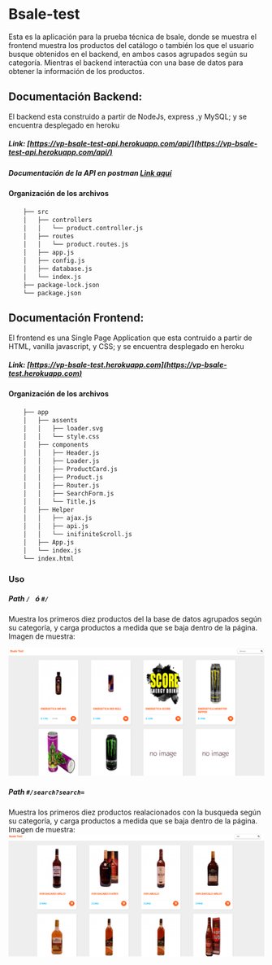 # Bsale-test

Esta es la aplicación para la prueba técnica de bsale, donde se muestra el frontend muestra los productos del catálogo o también los que el usuario busque obtenidos en el backend,
en ambos casos agrupados según su categoría. Mientras el backend interactúa con una base de datos para obtener la información de los productos. 

## Documentación Backend:

El backend esta construido a partir de NodeJs, express ,y MySQL; y se encuentra desplegado en heroku<br>
##### Link: [https://vp-bsale-test-api.herokuapp.com/api/](https://vp-bsale-test-api.herokuapp.com/api/)
##### Documentación de la API en postman <a href="https://documenter.getpostman.com/view/18405971/UVsEWpoH" target="_blank">Link aquí</a>

#### Organización de los archivos

```
    ├── src
    │   ├── controllers
    │   │   └── product.controller.js
    │   ├── routes
    │   │   └── product.routes.js
    │   ├── app.js
    │   ├── config.js
    │   ├── database.js
    │   └── index.js
    ├── package-lock.json
    └── package.json
```

## Documentación Frontend:

El frontend es una Single Page Application que esta contruido a partir de HTML, vanilla javascript, y CSS; y se encuentra desplegado en heroku<br>
##### Link: [https://vp-bsale-test.herokuapp.com](https://vp-bsale-test.herokuapp.com)

#### Organización de los archivos

```
    ├── app
    │   ├── assents
    │   │   ├── loader.svg
    │   │   └── style.css
    │   ├── components
    │   │   ├── Header.js
    │   │   ├── Loader.js
    │   │   ├── ProductCard.js
    │   │   ├── Product.js
    │   │   ├── Router.js
    │   │   ├── SearchForm.js
    │   │   └── Title.js
    │   ├── Helper
    │   │   ├── ajax.js
    │   │   ├── api.js
    │   │   └── inifiniteScroll.js
    │   ├── App.js
    │   └── index.js
    └── index.html
```
### Uso 
##### Path  ```/ ``` ó ```#/ ```
Muestra los primeros diez productos del la base de datos agrupados según su categoría, y carga productos a medida que se baja dentro de la página. <br>
Imagen de muestra:

![image text](https://github.com/Nieroppo/bsale-test/blob/main/inicio.png)

##### Path  ```#/search?search= ``` 
Muestra los primeros diez productos realacionados con la busqueda según su categoría, y carga productos a medida que se baja dentro de la página. <br>
Imagen de muestra:
![image text](https://github.com/Nieroppo/bsale-test/blob/main/busqueda.png)


